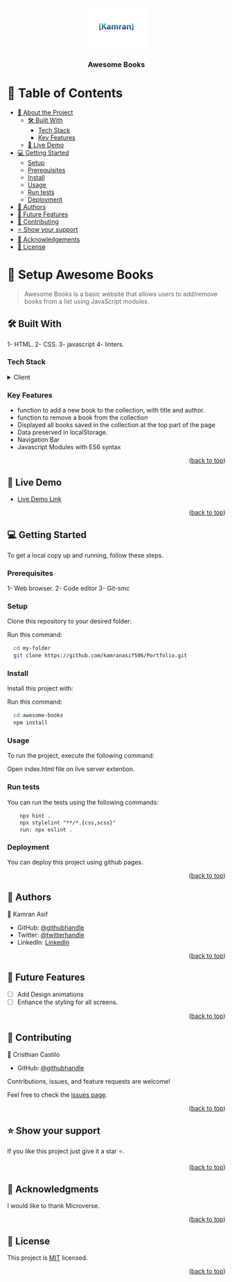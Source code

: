<a name="readme-top"></a>


<div align="center">
  <!-- You are encouraged to replace this logo with your own! Otherwise you can also remove it. -->
  <img src="logo.png" alt="logo" width="140"  height="auto" />
  <br/>

  <h3><b>Awesome Books</b></h3>

</div>

<!-- TABLE OF CONTENTS -->

# 📗 Table of Contents

- [📖 About the Project](#about-project)
  - [🛠 Built With](#built-with)
    - [Tech Stack](#tech-stack)
    - [Key Features](#key-features)
  - [🚀 Live Demo](#live-demo)  
- [💻 Getting Started](#getting-started)
  - [Setup](#setup)
  - [Prerequisites](#prerequisites)
  - [Install](#install)
  - [Usage](#usage)
  - [Run tests](#run-tests)
  - [Deployment](#deployment)
- [👥 Authors](#authors)
- [🔭 Future Features](#future-features)
- [🤝 Contributing](#contributing)
- [⭐️ Show your support](#support)
- [🙏 Acknowledgements](#acknowledgements)
- [📝 License](#license)

<!-- PROJECT DESCRIPTION -->

# 📖 Setup Awesome Books <a name="about-project"></a>

> Awesome Books is a basic website that allows users to add/remove books from a list using JavaScript modules.


## 🛠 Built With <a name="built-with"></a>
1- HTML.
2- CSS.
3- javascript
4- linters.
### Tech Stack <a name="tech-stack"></a>


<details>
  <summary>Client</summary>
  <ul>
    <li><a href="https://www.w3schools.com/html/">HTML</a></li>
    <li><a href="https://www.w3schools.com/css/">CSS</a></li>
    <li><a href="https://www.w3schools.com/js/">Javascript</a></li>
  </ul>
</details>


<!-- Features -->

### Key Features <a name="key-features"></a>

- function to add a new book to the collection, with title and author.
- function to remove a book from the collection
- Displayed all books saved in the collection at the top part of the page
- Data preserved in localStorage.
- Navigation Bar
- Javascript Modules with ES6 syntax

<p align="right">(<a href="#readme-top">back to top</a>)</p>

<!-- LIVE DEMO -->

## 🚀 Live Demo <a name="live-demo"></a>


- [Live Demo Link](https://kamranasif506.github.io/Awesom-books-withES6/)

<p align="right">(<a href="#readme-top">back to top</a>)</p>


<!-- GETTING STARTED -->

## 💻 Getting Started <a name="getting-started"></a>

To get a local copy up and running, follow these steps.

### Prerequisites

1- Web browser.
2- Code editor
3- Git-smc

### Setup

Clone this repository to your desired folder:

Run this command:

```sh
  cd my-folder
  git clone https://github.com/kamranasif506/Portfolio.git
```

### Install

Install this project with:

Run this command:

```sh
  cd awesome-books
  npm install
```

### Usage

To run the project, execute the following command:

Open index.html file on live server extention.

### Run tests

You can run the tests using the following commands:

```
    npx hint .
    npx stylelint "**/*.{css,scss}"
    run: npx eslint .
```
### Deployment

You can deploy this project using github pages.

<p align="right">(<a href="#readme-top">back to top</a>)</p>

<!-- AUTHORS -->

## 👥 Authors <a name="authors"></a>


👤 Kamran Asif

- GitHub: [@githubhandle](https://github.com/kamranasif506)
- Twitter: [@twitterhandle](https://twitter.com/kamiasif55)
- LinkedIn: [LinkedIn](https://www.linkedin.com/in/kamran-asif-76160926b/)


<p align="right">(<a href="#readme-top">back to top</a>)</p>

<!-- FUTURE FEATURES -->

## 🔭 Future Features <a name="future-features"></a>


- [ ] Add Design animations
- [ ] Enhance the styling for all screens.

<p align="right">(<a href="#readme-top">back to top</a>)</p>

<!-- CONTRIBUTING -->

## 🤝 Contributing <a name="contributing"></a>

👤 Cristhian Castilo

- GitHub: [@githubhandle](https://github.com/App-Developer8866)

Contributions, issues, and feature requests are welcome!

Feel free to check the [issues page](../../issues/).

<p align="right">(<a href="#readme-top">back to top</a>)</p>

<!-- SUPPORT -->

## ⭐️ Show your support <a name="support"></a>

If you like this project just give it a star ⭐️. 

<p align="right">(<a href="#readme-top">back to top</a>)</p>

<!-- ACKNOWLEDGEMENTS -->

## 🙏 Acknowledgments <a name="acknowledgements"></a>

I would like to thank Microverse.

<p align="right">(<a href="#readme-top">back to top</a>)</p>

<!-- LICENSE -->

## 📝 License <a name="license"></a>

This project is [MIT](./LICENSE) licensed.

<p align="right">(<a href="#readme-top">back to top</a>)</p>